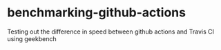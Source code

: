 # benchmarking-github-actions
Testing out the difference in speed between github actions and Travis CI using geekbench
